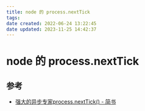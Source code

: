 ```yaml
---
title: node 的 process.nextTick
tags: 
date created: 2022-06-24 13:22:45
date updated: 2023-11-25 14:42:37
---
```


# node 的 process.nextTick

## 参考

- [强大的异步专家process.nextTick() - 简书](https://www.jianshu.com/p/5328c72279ff)
